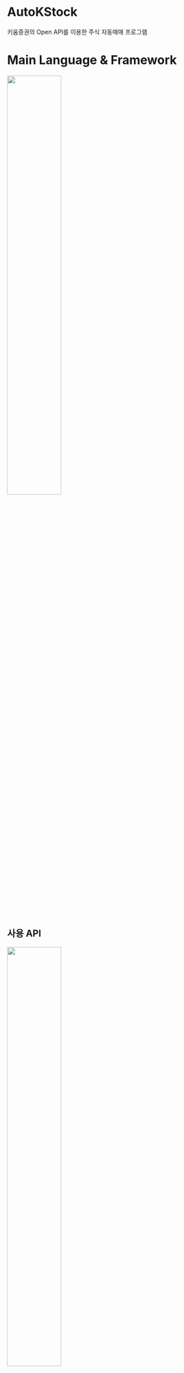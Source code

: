 # AutoKStock
키움증권의 Open API를 이용한 주식 자동매매 프로그램

# Main Language & Framework
<img src="https://me2.do/5OnbbpB1" width="50%">

## 사용 API
<img src="https://user-images.githubusercontent.com/55151796/111038713-cd8fff00-846d-11eb-9b82-9d84733a5dcf.png" width="50%">

## 매수/매도 전략 Strategy 
[Ver 0.00](https://github.com/E-know/AutoKStock/blob/main/strategy/ver0.00.md)
